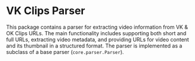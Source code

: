 # VK Clips Parser
This package contains a parser for extracting video information from VK & OK Clips URLs. The main functionality includes supporting both short and full URLs, extracting video metadata, and providing URLs for video content and its thumbnail in a structured format. The parser is implemented as a subclass of a base parser (`core.parser.Parser`).

